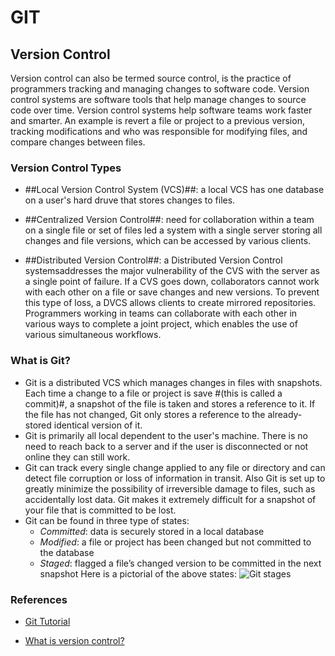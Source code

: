 # GIT

## Version Control
Version control can also be termed source control, is the practice of programmers tracking and managing changes to software code. Version control systems are software tools that help manage changes to source code over time. Version control systems help software teams work faster and smarter. An example is revert a file or project to a previous version, tracking modifications and who was responsible for modifying files, and compare changes between files.

### Version Control Types
- ##Local Version Control System (VCS)##: a local VCS has one database on a user's hard druve that stores changes to files.

- ##Centralized Version Control##: need for collaboration within a team on a single file or set of files led a system with a single server storing all changes and file versions, which can be accessed by various clients. 

- ##Distributed Version Control##: a Distributed Version Control systemsaddresses the major vulnerability of the CVS with the server as a single point of failure. If a CVS goes down, collaborators cannot work with each other on a file or save changes and new versions. To prevent this type of loss, a DVCS allows clients to create mirrored repositories. Programmers working in teams can collaborate with each other in various ways to complete a joint project, which enables the use of various simultaneous workflows.

### What is Git?
- Git is a distributed VCS which manages changes in files with snapshots. Each time a change to a file or project is save #(this is called a commit)#, a snapshot of the file is taken and stores a reference to it. If the file has not changed, Git only stores a reference to the already-stored identical version of it.
- Git is primarily all local dependent to the user's machine. There is no need to reach back to a server and if the user is disconnected or not online they can still work.
- Git can track every single change applied to any file or directory and can detect file corruption or loss of information in transit. Also Git is set up to greatly minimize the possibility of irreversible damage to files, such as accidentally lost data. Git makes it extremely difficult for a snapshot of your file that is committed to be lost.
- Git can be found in three type of states:
    - *Committed*: data is securely stored in a local database
    - *Modified*: a file or project has been changed but not committed to the database
    - *Staged*: flagged a file’s changed version to be committed in the next snapshot
Here is a pictorial of the above states:
![Git stages](https://blog.udemy.com/wp-content/uploads/2015/08/image066.png)



















### References
- [Git Tutorial](https://blog.udemy.com/git-tutorial-a-comprehensive-guide/)

- [What is version control?](https://www.atlassian.com/git/tutorials/what-is-version-control)
